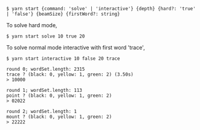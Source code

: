 
```
$ yarn start {command: 'solve' | 'interactive'} {depth} {hard?: 'true' | 'false'} {beamSize} {firstWord?: string}
```

To solve hard mode,

```
$ yarn start solve 10 true 20
```

To solve normal mode interactive with first word 'trace',

```
$ yarn start interactive 10 false 20 trace

round 0; wordSet.length: 2315
trace ? (black: 0, yellow: 1, green: 2) (3.50s)
> 10000

round 1; wordSet.length: 113
point ? (black: 0, yellow: 1, green: 2)
> 02022

round 2; wordSet.length: 1
mount ? (black: 0, yellow: 1, green: 2)
> 22222
```